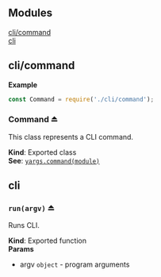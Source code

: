 ## Modules

<dl>
<dt><a href="#module_cli/command">cli/command</a></dt>
<dd></dd>
<dt><a href="#module_cli">cli</a></dt>
<dd></dd>
</dl>

<a name="module_cli/command"></a>

## cli/command
**Example**  
```js
const Command = require('./cli/command');
```
<a name="exp_module_cli/command--Command"></a>

### Command ⏏
This class represents a CLI command.

**Kind**: Exported class  
**See**: [`yargs.command(module)`](https://github.com/yargs/yargs/blob/master/docs/api.md#commandmodule)  
<a name="module_cli"></a>

## cli
<a name="exp_module_cli--run"></a>

### `run(argv)` ⏏
Runs CLI.

**Kind**: Exported function  
**Params**

- argv <code>object</code> - program arguments

